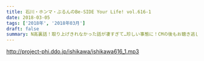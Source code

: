 ```yaml
---
title: 石川・ホンマ・ぶるんのBe-SIDE Your Life! vol.616-1
date: 2018-03-05
tags: ['2018年', '2018年03月']
draft: false
summary: N高裏話！取り上げきれなかった話が凄すぎて…珍しい事態に！CMの後もお聴き逃し無く！MIURA
---
```


http://project-phi.ddo.jp/ishikawa/ishikawa616_1.mp3
